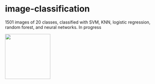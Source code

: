 # image-classification
 1501 images of 20 classes, classified with SVM, KNN, logistic regression, random forest, and neural networks. In progress

<img src="http://lmsotfy.com/so.png" width="150">

